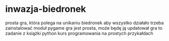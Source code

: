 # inwazja-biedronek
prosta gra, która polega na unikaniu biedronek
aby wszystko działało trzeba zainstalować moduł pygame
gra jest prosta, może będę ją updatował
gra to zadanie z książki python kurs programowania na prostych przykałdach 
